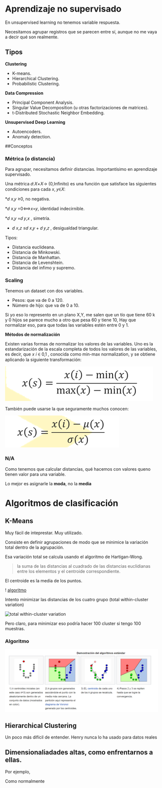 # Aprendizaje no supervisado

En unsupervised learning no tenemos variable respuesta.

Necesitamos agrupar registros que se parecen entre sí, aunque no me vaya a decir qué son realmente. 

## Tipos
**Clustering**

* K-means.
* Hierarchical Clustering.
* Probabilistic Clustering.

**Data Compression**

* Principal Component Analysis.
* Singular Value Decomposition (u otras factorizaciones de matrices).
* t-Distributed Stochastic Neighbor Embedding. 

**Unsupervised Deep Learning**

* Autoencoders.
* Anomaly detection.


##Conceptos 

### Métrica (o distancia)

Para agrupar, necesitamos definir distancias. Importantísimo en aprendizaje supervisado. 

Una métrica 𝑑:𝑋×𝑋→ (0,Infinito)  es una función que satisface las siguientes condiciones para cada 𝑥, 𝑦∈𝑋:

*𝑑 𝑥,𝑦 ≥0, no negativa.

*𝑑 𝑥,𝑦 =0⟺𝑥=𝑦, identidad indecirnible.

*𝑑 𝑥,𝑦 =𝑑 𝑦,𝑥 , simetría.

* 𝑑 𝑥,𝑧 ≤𝑑 𝑥,𝑦 + 𝑑 𝑦,𝑧 , desigualdad triangular.

Tipos:

* Distancia euclideana.
* Distancia de Minkowski.
* Distancia de Manhattan.
* Distancia de Levenshtein.
* Distancia del infimo y supremo.

### Scaling

Tenemos un dataset con dos variables.

- Pesos: que va de 0 a 120. 
- Número de hijo: que va de 0 a 10. 

Si yo eso lo represento en un plano X,Y, me salen que un tío que tiene 60 k y 0 hijos se parece mucho a otro que pesa 60 y tiene 10, Hay que normalizar eso, para que todas las variables estén entre 0 y 1. 

**Métodos de normalización**

Existen varias formas de normalizar los valores de las variables. Uno es la estandarización de la escala completa de todos los valores de las variables, es decir, que  𝑥 𝑖 ∈ 0,1 , conocida como min-max normalization, y se obtiene aplicando la siguiente transformación:

![f1](media/formula1.PNG) 

También puede usarse la que seguramente muchos conocen:

![f1](media/formula2.PNG) 

### N/A

Como tenemos que calcular distancias, qué hacemos con valores queno tienen valor para una variable. 

Lo mejor es asignarle la **moda**, no la **media**

# Algoritmos de clasificación

## K-Means

Muy fácil de inteprestar. Muy utilizado.

Consiste en definir agrupaciones de modo que se minimice la variación total dentro de la agrupación.

Esa variación total se calcula usando el algoritmo de Hartigan-Wong. 

> la suma de las distancias al cuadrado de las distancias euclidianas entre los elementos y el centroide correspondiente.

El centroide es la media de los puntos. 

! [algoritmo](https://i.stack.imgur.com/r7WYA.png)

Intento minimizar las distancias de los cuatro grupo (total within-cluster variation)

![total within-cluster variation](https://www.saedsayad.com/images/Clustering_kmeans_c.png)

Pero claro, para minimizar eso podría hacer 100 cluster si tengo 100 muestras. 

### Algoritmo

![kmeans](media/kmeans.PNG)


## Hierarchical Clustering

Un poco más difícil de entender. Henry nunca lo ha usado para datos reales

## Dimensionaliadades altas, como enfrentarnos a ellas. 

Por ejemplo, 


Como normalmente 

